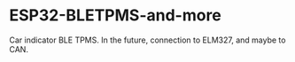 # ESP32-BLETPMS-and-more
Car indicator BLE TPMS. In the future, connection to ELM327, and maybe to CAN.
